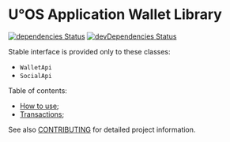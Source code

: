 # U°OS Application Wallet Library

[![dependencies Status](https://david-dm.org/UOSnetwork/ucom.libs.wallet/status.svg)](https://david-dm.org/UOSnetwork/ucom.libs.wallet) 
[![devDependencies Status](https://david-dm.org/UOSnetwork/ucom.libs.wallet/dev-status.svg)](https://david-dm.org/UOSnetwork/ucom.libs.wallet?type=dev)

Stable interface is provided only to these classes:
* `WalletApi`
* `SocialApi`

Table of contents:
* [How to use](./documentation/HOW_TO_USE.md);
* [Transactions](./documentation/TRANSACTIONS.md);


See also [CONTRIBUTING](../../../uos.docs/blob/master/CONTRIBUTING.md) for detailed project information.
